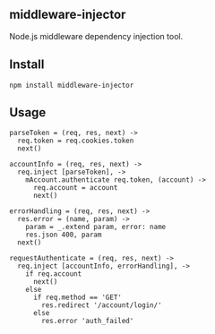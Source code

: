 ## middleware-injector
Node.js middleware dependency injection tool.

## Install

    npm install middleware-injector

## Usage

    parseToken = (req, res, next) ->
      req.token = req.cookies.token
      next()

    accountInfo = (req, res, next) ->
      req.inject [parseToken], ->
        mAccount.authenticate req.token, (account) ->
          req.account = account
          next()

    errorHandling = (req, res, next) ->
      res.error = (name, param) ->
        param = _.extend param, error: name
        res.json 400, param
      next()

    requestAuthenticate = (req, res, next) ->
      req.inject [accountInfo, errorHandling], ->
        if req.account
          next()
        else
          if req.method == 'GET'
            res.redirect '/account/login/'
          else
            res.error 'auth_failed'
